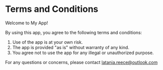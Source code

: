 # Terms and Conditions

Welcome to My App!

By using this app, you agree to the following terms and conditions:

1. Use of the app is at your own risk.
2. The app is provided "as is" without warranty of any kind.
3. You agree not to use the app for any illegal or unauthorized purpose.

For any questions or concerns, please contact latania.reece@outlook.com
